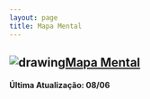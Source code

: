 ```yaml
---
layout: page
title: Mapa Mental
---
```


## <img src="https://user-images.githubusercontent.com/57163905/121191926-d01eac80-c842-11eb-83c6-e304aa71e659.png" alt="drawing"/>[Mapa Mental](https://user-images.githubusercontent.com/57163905/121191926-d01eac80-c842-11eb-83c6-e304aa71e659.png)
#### Última Atualização: 08/06  

